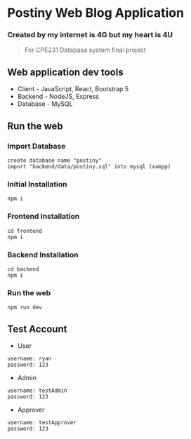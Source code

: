 # Postiny Web Blog Application

### Created by my internet is 4G but my heart is 4U
> For CPE231 Database system final project

## Web application dev tools
* Client - JavaScript, React, Bootstrap 5
* Backend - NodeJS, Express
* Database - MySQL

## Run the web

### Import Database
```
create database name "postiny"
import "backend/data/postiny.sql" into mysql (xampp)
```

### Initial Installation
```
npm i
```

### Frontend Installation
```
cd frontend
npm i
```

### Backend Installation
```
cd backend
npm i
```

### Run the web
```
npm run dev
```

## Test Account

* User
```
username: ryan
password: 123
```

* Admin
```
username: testAdmin
password: 123
```

* Approver
```
username: testApprover
password: 123
```
